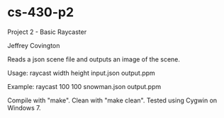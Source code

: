 # cs-430-p2

Project 2 - Basic Raycaster

Jeffrey Covington

Reads a json scene file and outputs an image of the scene.

Usage: raycast width height input.json output.ppm

Example: raycast 100 100 snowman.json output.ppm

Compile with "make". Clean with "make clean". Tested using Cygwin on Windows 7.
